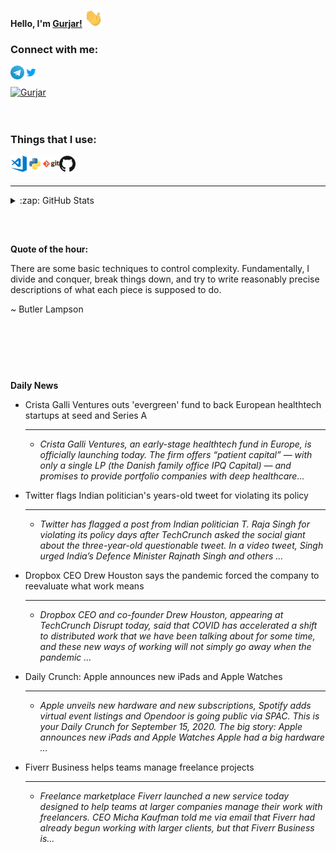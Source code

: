 #### Hello, I'm [Gurjar!](https://GurjarKing.github.io) <img src="https://raw.githubusercontent.com/ABSphreak/ABSphreak/master/gifs/Hi.gif" width="30px"></h2>


### Connect with me:

[<img align="left" alt="Gurjar | Telegram" width="22px" src="https://raw.githubusercontent.com/github/explore/80688e429a7d4ef2fca1e82350fe8e3517d3494d/topics/telegram/telegram.png" />][Telegram]
[<img align="left" alt="Gurjar | Twitter" width="22px" src="https://raw.githubusercontent.com/github/explore/80688e429a7d4ef2fca1e82350fe8e3517d3494d/topics/twitter/twitter.png" />][Twitter]
<br >
<br >
<a href="https://github.com/GurjarKing"><img src="https://komarev.com/ghpvc/?username=GurjarKing" alt="Gurjar" /></a> <br />
<br />
<br />
<!-- <br >

![](https://visitor-badge.glitch.me/badge?page_id=GurjarKing)

<br /> -->

### Things that I use:

[<img align="left" alt="Visual Studio Code" width="26px" src="https://raw.githubusercontent.com/github/explore/80688e429a7d4ef2fca1e82350fe8e3517d3494d/topics/visual-studio-code/visual-studio-code.png" />][VSCode]
[<img align="left" alt="Python" width="26px" src="https://raw.githubusercontent.com/github/explore/80688e429a7d4ef2fca1e82350fe8e3517d3494d/topics/python/python.png" />][Python]
[<img align="left" alt="Git" width="26px" src="https://raw.githubusercontent.com/github/explore/80688e429a7d4ef2fca1e82350fe8e3517d3494d/topics/git/git.png" />][Git]
[<img align="left" alt="GitHub" width="26px" src="https://raw.githubusercontent.com/github/explore/78df643247d429f6cc873026c0622819ad797942/topics/github/github.png" />][Github]

<br />
<br />

---
<details>
  <summary>:zap: GitHub Stats</summary>

<img align="left" alt="Gurjar's Github Stats" src="https://github-readme-stats.vercel.app/api?username=GurjarKing&show_icons=true&hide_border=true&count_private=true&include_all_commit=true&theme=algolia" />

</details>

<!-- ### 🔔 My latest tweet
<a href="https://twitter.com/Gurjar_King43" target="_blank">
	<img src="https://github.com/GurjarKing/GurjarKing/raw/master/tweet.png" width="70%" align="center" alt="Click to view on Twitter" title="My latest tweet, as an image"/>
</a> -->
<br>

<pre>

</pre>

**Quote of the hour:**

There are some basic techniques to control complexity. Fundamentally, I divide and conquer, break things down, and try to write reasonably precise descriptions of what each piece is supposed to do.

~ Butler Lampson
<pre>

</pre>
<br>
<pre>


</pre>
<strong>Daily News</strong>
  
  - Crista Galli Ventures outs 'evergreen' fund to back European healthtech startups at seed and Series A
     <hr/>
     
      - *Crista Galli Ventures, an early-stage healthtech fund in Europe, is officially launching today. The firm offers “patient capital” — with only a single LP (the Danish family office IPQ Capital) — and promises to provide portfolio companies with deep healthcare…*
     
  - Twitter flags Indian politician's years-old tweet for violating its policy
      <hr/>
      
      - *Twitter has flagged a post from Indian politician T. Raja Singh for violating its policy days after TechCrunch asked the social giant about the three-year-old questionable tweet. In a video tweet, Singh urged India’s Defence Minister Rajnath Singh and others …*
      
  - Dropbox CEO Drew Houston says the pandemic forced the company to reevaluate what work means
      <hr/>
      
      - *Dropbox CEO and co-founder Drew Houston, appearing at TechCrunch Disrupt today, said that COVID has accelerated a shift to distributed work that we have been talking about for some time, and these new ways of working will not simply go away when the pandemic …*
      
  - Daily Crunch: Apple announces new iPads and Apple Watches
      <hr/>
      
      - *Apple unveils new hardware and new subscriptions, Spotify adds virtual event listings and Opendoor is going public via SPAC. This is your Daily Crunch for September 15, 2020. The big story: Apple announces new iPads and Apple Watches Apple had a big hardware …*
       
  - Fiverr Business helps teams manage freelance projects
      <hr/>
       
       - *Freelance marketplace Fiverr launched a new service today designed to help teams at larger companies manage their work with freelancers. CEO Micha Kaufman told me via email that Fiverr had already begun working with larger clients, but that Fiverr Business is…*
      

<br />

[VSCode]: https://code.visualstudio.com/
[Python]: https://www.python.org/
[Git]: https://git-scm.com/
[Github]: https://github.com/
[Telegram]: https://t.me/Gurjar_King/
[Twitter]: https://twitter.com/Gurjar_King43/
